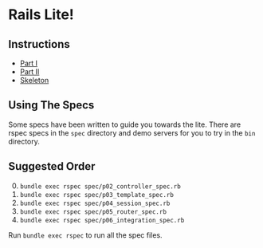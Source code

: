 # Rails Lite!

## Instructions

*	[Part I](https://github.com/appacademy/curriculum/blob/master/rails/projects/rails_lite/rails-lite-i.md)
*	[Part II](https://github.com/appacademy/curriculum/blob/master/rails/projects/rails_lite/rails-lite-ii.md)
* [Skeleton](https://assets.aaonline.io/fullstack/rails/projects/rails_lite/skeleton.zip)

## Using The Specs

Some specs have been written to guide you towards the lite. There are
rspec specs in the `spec` directory and demo servers for you to try
in the `bin` directory.

## Suggested Order

0.  `bundle exec rspec spec/p02_controller_spec.rb`
0.  `bundle exec rspec spec/p03_template_spec.rb`
0.  `bundle exec rspec spec/p04_session_spec.rb`
0.  `bundle exec rspec spec/p05_router_spec.rb`
0.  `bundle exec rspec spec/p06_integration_spec.rb`

Run `bundle exec rspec` to run all the spec files.
